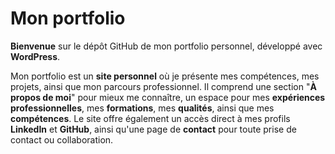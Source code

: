 # Mon portfolio

**Bienvenue** sur le dépôt GitHub de mon portfolio personnel, développé avec **WordPress**.

Mon portfolio est un **site personnel** où je présente mes compétences, mes projets, ainsi que mon parcours professionnel. Il comprend une section "**À propos de moi**" pour mieux me connaître, un espace pour mes **expériences professionnelles**, mes **formations**, mes **qualités**, ainsi que mes **compétences**. Le site offre également un accès direct à mes profils **LinkedIn** et **GitHub**, ainsi qu'une page de **contact** pour toute prise de contact ou collaboration. 
